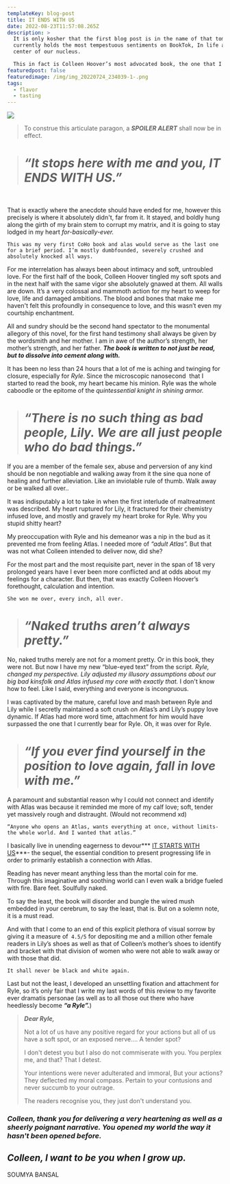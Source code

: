 ```yaml
---
templateKey: blog-post
title: IT ENDS WITH US
date: 2022-08-23T11:57:08.265Z
description: >
  It is only kosher that the first blog post is in the name of that tome which
  currently holds the most tempestuous sentiments on BookTok, In life and in the
  center of our nucleus. 

  This in fact is Colleen Hoover’s most advocated book, the one that I couldn’t put down even through muscle. 
featuredpost: false
featuredimage: /img/img_20220724_234039-1-.png
tags:
  - flavor
  - tasting
---
```

![ ](/img/img_20220724_234039-1-.png)

<!--StartFragment-->

> To construe this articulate paragon, a ***SPOILER ALERT*** shall now be in effect.



<!--EndFragment-->

<!--StartFragment-->

> # ***“It stops here with me and you, IT ENDS WITH US.”***

                             

That is exactly where the anecdote should have ended for me, however this precisely is where it absolutely didn't, far from it. It stayed, and boldly hung along the girth of my brain stem to corrupt my matrix, and it is going to stay lodged in my heart *for-basically-ever.*

`This was my very first CoHo book and alas would serve as the last one for a brief period. I’m mostly dumbfounded, severely crushed and absolutely knocked all ways.`

<!--StartFragment-->

For me interrelation has always been about intimacy and soft, untroubled love. For the first half of the book, Colleen Hoover tingled my soft spots and in the next half with the same vigor she absolutely gnawed at them. All walls are down. It’s a very colossal and mammoth action for my heart to weep for love, life and damaged ambitions. The blood and bones that make me haven't felt this profoundly in consequence to love, and this wasn’t even my courtship enchantment.



All and sundry should be the second hand spectator to the monumental allegory of this novel, for the first hand testimony shall always be given by the wordsmith and her mother. I am in awe of the author’s strength, her mother’s strength, and her father. ***The book is written to not just be read, but to dissolve into cement along with.***



It has been no less than 24 hours that a lot of me is aching and twinging for closure, especially for *Ryle*. Since the microscopic nanosecond  that I started to read the book, my heart became his minion. Ryle was the whole caboodle or the epitome of the *quintessential knight in shining armor.* 



<!--EndFragment-->

<!--EndFragment-->

<!--StartFragment-->

> # ***“There is no such thing as bad people, Lily. We are all just people who do bad things.”***

<!--EndFragment-->

<!--StartFragment-->

If you are a member of the female sex, abuse and perversion of any kind should be non negotiable and walking away from it the sine qua none of healing and further alleviation. Like an inviolable rule of thumb. Walk away or be walked all over..

It was indisputably a lot to take in when the first interlude of maltreatment was described. My heart ruptured for Lily, it fractured for their chemistry infused love, and mostly and gravely my heart broke for Ryle. Why you stupid shitty heart?



My preoccupation with Ryle and his demeanor was a nip in the bud as it prevented me from feeling Atlas. I needed more of *“adult Atlas”.* But that was not what Colleen intended to deliver now, did she? 



For the most part and the most requisite part, never in the span of 18 very prolonged years have I ever been more conflicted and at odds about my feelings for a character. But then, that was exactly Colleen Hoover’s forethought, calculation and intention. 

`She won me over, every inch, all over. `

<!--StartFragment-->

> # ***“Naked truths aren’t always pretty.”***

<!--StartFragment-->

No, naked truths merely are not for a moment pretty. Or in this book, they were not. But now I have my new “blue-eyed text” from the script. *Ryle, changed my perspective. Lily adjusted my illusory assumptions about our big bad kinsfolk and Atlas infused my core with exactly that.* I don't know how to feel. Like I said, everything and everyone is incongruous.



I was captivated by the mature, careful love and mash between Ryle and Lily while I secretly maintained a soft crush on Atlas’s and Lily’s puppy love dynamic. If Atlas had more word time, attachment for him would have surpassed the one that I currently bear for Ryle. Oh, it was over for Ryle.



<!--EndFragment-->

<!--EndFragment-->

<!--EndFragment-->

<!--StartFragment-->

> # ***“If you ever find yourself in the position to love again, fall in love with me.”***

<!--StartFragment-->

A paramount and substantial reason why I could not connect and identify with Atlas was because it reminded me more of my calf love; soft, tender yet massively rough and distraught. (Would not recommend xd)



`“Anyone who opens an Atlas, wants everything at once, without limits- the whole world. And I wanted that atlas.”`

I basically live in unending eagerness to devour*** [IT STARTS WITH US](https://www.colleenhoover.com/)***- the sequel, the essential condition to present progressing life in order to primarily establish a connection with Atlas. 



Reading has never meant anything less than the mortal coin for me. Through this imaginative and soothing world can I even walk a bridge fueled with fire. Bare feet. Soulfully naked.



To say the least, the book will disorder and bungle the wired mush embedded in your cerebrum, to say the least, that is. But on a solemn note, it is a must read. 



And with that I come to an end of this explicit plethora of visual sorrow by giving it a measure of` 4.5/5` for depositing me and a million other female readers in Lily’s shoes as well as that of Colleen’s mother’s shoes to identify and bracket with that division of women who were not able to walk away or with those that did. 



`It shall never be black and white again.`



Last but not the least, I developed an unsettling fixation and attachment for Ryle, so it’s only fair that I write my last words of this review to my favorite ever dramatis personae (as well as to all those out there who have heedlessly become ***“a Ryle”.***)

<!--StartFragment-->

> ***Dear Ryle,*** 
>
> Not a lot of us have any positive regard for your actions but all of us have a soft spot, or an exposed nerve…. A tender spot? 
>
>
>
> I don't detest you but I also do not commiserate with you. You perplex me, and that? That I detest. 
>
>
>
> Your intentions were never adulterated and immoral, But your actions? They deflected my moral compass. Pertain to your contusions and never succumb to your outrage. 
>
>
>
> The readers recognise you, they just don't understand you. 



<!--EndFragment-->

<!--EndFragment-->

<!--EndFragment-->

<!--StartFragment-->

### *Colleen, thank you for delivering a very heartening as well as a sheerly poignant narrative. You opened my world the way it hasn't been opened before.* 



## ***Colleen, I want to be you when I grow up.***





SOUMYA BANSAL



<!--EndFragment-->